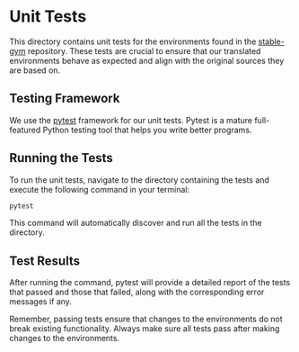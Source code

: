 # Unit Tests

This directory contains unit tests for the environments found in the [stable-gym](https://github.com/rickstaa/stable-gym) repository. These tests are crucial to ensure that our translated environments behave as expected and align with the original sources they are based on.

## Testing Framework

We use the [pytest](https://docs.pytest.org/en/latest/) framework for our unit tests. Pytest is a mature full-featured Python testing tool that helps you write better programs.

## Running the Tests

To run the unit tests, navigate to the directory containing the tests and execute the following command in your terminal:

```bash
pytest
```

This command will automatically discover and run all the tests in the directory.

## Test Results

After running the command, pytest will provide a detailed report of the tests that passed and those that failed, along with the corresponding error messages if any.

Remember, passing tests ensure that changes to the environments do not break existing functionality. Always make sure all tests pass after making changes to the environments.
